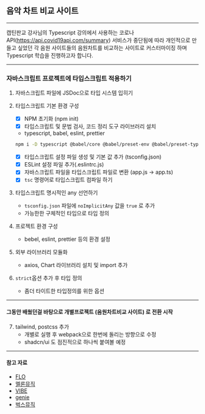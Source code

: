 ## 음악 차트 비교 사이트
---
캡틴판교 강사님의 Typescript 강의에서 사용하는 코로나 API(https://api.covid19api.com/summary) 서비스가 중단됨에 따라 개인적으로 만들고 싶었던 각 음원 사이트들의 음원차트를 비교하는 사이트로 커스터마이징 하며 Typescript 학습을 진행하고자 합니다.

---


### 자바스크립트 프로젝트에 타입스크립트 적용하기

1. 자바스크립트 파일에 JSDoc으로 타입 시스템 입히기
2. 타입스크립트 기본 환경 구성
    - [x] NPM 초기화 (npm init)
    - [x] 타입스크립트 및 문법 검사, 코드 정리 도구 라이브러리 설치 
    - typescript, babel, eslint, prettier
    ```sh
    npm i -D typescript @babel/core @babel/preset-env @babel/preset-typescript @typescript-eslint/eslint-plugin @typescript-eslint/parser eslint prettier eslint-plugin-prettier
    ```

    - [x] 타입스크립트 설정 파일 생성 및 기본 값 추가 (tsconfig.json)
    - [x] ESLint 설정 파일 추가(.eslintrc.js)
    - [x] 자바스크립트 파일을 타입스크립트 파일로 변환 (app.js -> app.ts)
    - [x] `tsc` 명령어로 타입스크립트 컴파일 하기

3. 타입스크립트 명시적인 any 선언하기
    - `tsconfig.json` 파일에  `noImplicitAny` 값을 `true` 로 추가
    - 가능한한 구체적인 타입으로 타입 정의 

4. 프로젝트 환경 구성
    - bebel, eslint, prettier 등의 환경 설정

5. 외부 라이브러리 모듈화
    - axios, Chart 라이브러리 설치 및 import 추가

6. `strict`옵션 추가 후 타입 정의
    - 좀더 타이트한 타입정의를 위한 옵션
---

#### 그동안 배웠던걸 바탕으로 개별프로젝트 (음원차트비교 사이트) 로 전환 시작

7. tailwind, postcss 추가
    - 개별로 실행 후 webpack으로 한번에 돌리는 방향으로 수정
    - shadcn/ui 도 점진적으로 하나씩 붙여볼 예정
---

#### 참고 자료
- [FLO](https://music.bugs.co.kr/chart)
- [멜론뮤직](https://www.melon.com/chart)
- [VIBE](https://vibe.naver.com/chart)
- [genie](https://genie.co.kr/chart/top200)
- [벅스뮤직](https://music.bugs.co.kr/chart)

